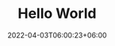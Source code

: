 ---
title: "Hello World"
date: 2022-04-03T06:00:23+06:00
description: Adding a new post with Hugo and forestry.io 
theme: Toha
hero: hello-world.svg
menu:
  sidebar:
    name: Hello World
    identifier: hello-world
    weight: 500
---